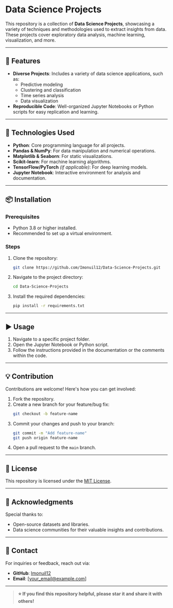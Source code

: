 
# Data Science Projects

This repository is a collection of **Data Science Projects**, showcasing a variety of techniques and methodologies used to extract insights from data. These projects cover exploratory data analysis, machine learning, visualization, and more.

---

## 🚀 Features

- **Diverse Projects**: Includes a variety of data science applications, such as:
  - Predictive modeling
  - Clustering and classification
  - Time series analysis
  - Data visualization
- **Reproducible Code**: Well-organized Jupyter Notebooks or Python scripts for easy replication and learning.

---

## 🔧 Technologies Used

- **Python**: Core programming language for all projects.
- **Pandas & NumPy**: For data manipulation and numerical operations.
- **Matplotlib & Seaborn**: For static visualizations.
- **Scikit-learn**: For machine learning algorithms.
- **TensorFlow/PyTorch** *(if applicable)*: For deep learning models.
- **Jupyter Notebook**: Interactive environment for analysis and documentation.

---

## 📦 Installation

### Prerequisites
- Python 3.8 or higher installed.
- Recommended to set up a virtual environment.

### Steps
1. Clone the repository:
   ```bash
   git clone https://github.com/Imonuil12/Data-Science-Projects.git
   ```
2. Navigate to the project directory:
   ```bash
   cd Data-Science-Projects
   ```
3. Install the required dependencies:
   ```bash
   pip install -r requirements.txt
   ```

---

## ▶️ Usage

1. Navigate to a specific project folder.
2. Open the Jupyter Notebook or Python script.
3. Follow the instructions provided in the documentation or the comments within the code.

---

## 💡 Contribution

Contributions are welcome! Here's how you can get involved:
1. Fork the repository.
2. Create a new branch for your feature/bug fix:
   ```bash
   git checkout -b feature-name
   ```
3. Commit your changes and push to your branch:
   ```bash
   git commit -m "Add feature-name"
   git push origin feature-name
   ```
4. Open a pull request to the `main` branch.

---

## 📜 License

This repository is licensed under the [MIT License](LICENSE).

---


## 🤝 Acknowledgments

Special thanks to:
- Open-source datasets and libraries.
- Data science communities for their valuable insights and contributions.

---

## 📧 Contact

For inquiries or feedback, reach out via:
- **GitHub**: [Imonuil12](https://github.com/Imonuil12)
- **Email**: [your_email@example.com]

---

> **⭐ If you find this repository helpful, please star it and share it with others!**
